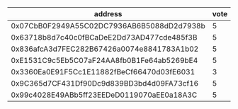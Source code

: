 address|vote|timestamp|signature
---|---|---|---
0x07CbB0F2949A55C02DC7936AB6B5088dD2d7938b|5|1608038203|0x243ccd557d1fb2b0a16b02efca18c41b330de0fb6d4b1023ee301486bea893a205a1e74a9ae9dc066519b44d63a55047869ca525658d84b5f4353008f6719d991c
0x63718b8d7c40c0fBCaDeE2Dd73AD477cde485f3B|5|1608038460|0xeb38300cb83436cad93b05b8a146704f7e7725af143ede17c951ac903b5da2351f8bc76d6efae8ea2cc71c079c290a16264ffaf28280d6059c845df711f5661e1c
0x836afcA3d7FEC282B67426a0074e8841783A1b02|5|1608038504|0x3137083d635e37c1949ee1df585bd8eae8c246f18c0ba37d4485aa8fe35b97a3571999009469e5b3a231527dc573dcc744f9eb3e5b87de445a9034e6eeacab771b
0xE1531C9c5Eb5C07aF24AA8fb0B1Fe64ab5269bE4|5|1608038552|0xf7b7ee5a168099d9ad0857059b8ef6beacac98004f33bb90282ae978ec05a8f446df0cd2777b56f77d3ed2f8e7a730c6d1bb8e606280dfdaf61710e89dd6c9b61c
0x3360Ea0E91F5Cc1E11882fBeCf66470d03fE6031|3|1608038586|0x32079b5ce56f2e2f126d8ab4c730fa6627a7ffaec302dd2365ea32af8f243fb5128792c75b441ec6515e1d9af36dd309f2338731819aa787f1e52b0f6b78c4b51b
0x9C365d7CF431Df90Dc9d839BD3bd4d09FA73cf16|5|1608040651|0x24b2595030865e87031630e6cf3041d17d1c4cf0766fe478d4e34cb85e563d0e40f4137ae3ed1c85fdb2f5ad55376fd2cb6702215889051c1bab24852ce1e11d1c
0x99c4028E49ABb5ff23EEDeD0119070aEE0a18A3C|5|1608048881|0xdc6f1eec577f48c924823d5fb681a40ad0bd8bb02434c2c7e65ac0b9992f6c05447cd3356d8d4b17ed21086e0fcfe07ef2575410268f8c517228322dda571e4c1c